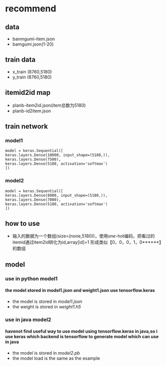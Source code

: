 # recommend
## data
* banmgumi-item.json
* bamgumi.json(1-20)
## train data
* x_train (8760,5180)
* y_train (8760,5180)
## itemid2id map
* planb-item2id.json(item总数为5180)
* planb-id2item.json
## train network
### model1
    model = keras.Sequential([
    keras.layers.Dense(10000, input_shape=(5180,)),
    keras.layers.Dense(7500),
    keras.layers.Dense(5180, activation='softmax')
    ])
### model2
    model = keras.Sequential([
    keras.layers.Dense(8000, input_shape=(5180,)),
    keras.layers.Dense(7000),
    keras.layers.Dense(5180, activation='softmax')
    ])
## how to use
* 输入的数据为一个数组(size=(none,5180))，使用one-hot编码，把看过的itemid通过item2id转化为id,array[id]=1 形成类似【0，0，0，1，0******】的数组
## model
### use in python model1
#### the model stored in model1.json and weight1.json use tensorflow.keras
* the model is stored in *model1.json* 
* the weight is stored in *weight1.h5*
### use in java model2
#### havenot find useful way to use model using tensorflow.keras in java,so i use keras which backend is tensorflow to generate model which can use in java 
* the model is stored in *model2.pb*
* the model load is the same as the example 